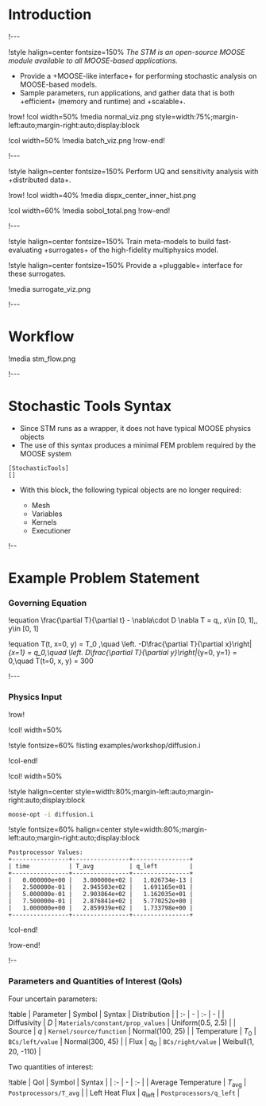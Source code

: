 # Introduction

!---

!style halign=center fontsize=150%
*The STM is an open-source MOOSE module available to all MOOSE-based applications.*

- Provide a +MOOSE-like interface+ for performing stochastic analysis on MOOSE-based models.
- Sample parameters, run applications, and gather data that is both +efficient+ (memory and runtime) and +scalable+.

!row!
!col width=50%
!media normal_viz.png style=width:75%;margin-left:auto;margin-right:auto;display:block

!col width=50%
!media batch_viz.png
!row-end!

!---

!style halign=center fontsize=150%
Perform UQ and sensitivity analysis with +distributed data+.

!row!
!col width=40%
!media dispx_center_inner_hist.png

!col width=60%
!media sobol_total.png
!row-end!

!---

!style halign=center fontsize=150%
Train meta-models to build fast-evaluating +surrogates+ of the high-fidelity multiphysics model.

!style halign=center fontsize=150%
Provide a +pluggable+ interface for these surrogates.

!media surrogate_viz.png

!---

# Workflow

!media stm_flow.png

!---

# Stochastic Tools Syntax

- Since STM runs as a wrapper, it does not have typical MOOSE physics objects
- The use of this syntax produces a minimal FEM problem required by the MOOSE system

```
[StochasticTools]
[]
```

- With this block, the following typical objects are no longer required:

  - Mesh
  - Variables
  - Kernels
  - Executioner

!--

# Example Problem Statement

### Governing Equation

!equation
\frac{\partial T}{\partial t} - \nabla\cdot D \nabla T = q,\, x\in [0, 1],\, y\in [0, 1]

!equation
T(t, x=0, y) = T_0 ,\quad
\left. -D\frac{\partial T}{\partial x}\right|_{x=1} = q_0,\quad
\left. D\frac{\partial T}{\partial y}\right|_{y=0, y=1} = 0,\quad
T(t=0, x, y) = 300

!---

### Physics Input

!row!

!col! width=50%

!style fontsize=60%
!listing examples/workshop/diffusion.i

!col-end!

!col! width=50%

!style halign=center style=width:80%;margin-left:auto;margin-right:auto;display:block
```bash
moose-opt -i diffusion.i
```

!style fontsize=60% halign=center style=width:80%;margin-left:auto;margin-right:auto;display:block
```
Postprocessor Values:
+----------------+----------------+----------------+
| time           | T_avg          | q_left         |
+----------------+----------------+----------------+
|   0.000000e+00 |   3.000000e+02 |   1.026734e-13 |
|   2.500000e-01 |   2.945503e+02 |   1.691165e+01 |
|   5.000000e-01 |   2.903864e+02 |   1.162035e+01 |
|   7.500000e-01 |   2.876841e+02 |   5.770252e+00 |
|   1.000000e+00 |   2.859939e+02 |   1.733798e+00 |
+----------------+----------------+----------------+
```

!col-end!

!row-end!

!--

### Parameters and Quantities of Interest (QoIs)

Four uncertain parameters:

!table
| Parameter | Symbol | Syntax | Distribution |
| :- | - | :- | - |
| Diffusivity | $D$ | `Materials/constant/prop_values` | Uniform(0.5, 2.5) |
| Source | $q$ | `Kernel/source/function` | Normal(100, 25) |
| Temperature | $T_0$ | `BCs/left/value` | Normal(300, 45) |
| Flux | $q_0$ | `BCs/right/value` | Weibull(1, 20, -110) |

Two quantities of interest:

!table
| QoI | Symbol | Syntax |
| :- | - | :- |
| Average Temperature | $T_{\mathrm{avg}}$ | `Postprocessors/T_avg` |
| Left Heat Flux | $q_{\mathrm{left}}$ | `Postprocessors/q_left` |

